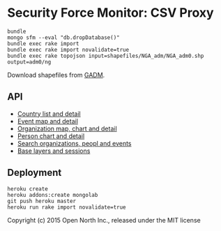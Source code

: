 # Security Force Monitor: CSV Proxy

    bundle
    mongo sfm --eval "db.dropDatabase()"
    bundle exec rake import
    bundle exec rake import novalidate=true
    bundle exec rake topojson input=shapefiles/NGA_adm/NGA_adm0.shp output=adm0/ng

Download shapefiles from [GADM](http://www.gadm.org/country).

## API

* [Country list and detail](/docs/countries.md)
* [Event map and detail](/docs/events.md)
* [Organization map, chart and detail](/docs/organizations.md)
* [Person chart and detail](/docs/people.md)
* [Search organizations, peopl and events](/docs/search.md)
* [Base layers and sessions](/docs/miscellaneous.md)

## Deployment

    heroku create
    heroku addons:create mongolab
    git push heroku master
    heroku run rake import novalidate=true

Copyright (c) 2015 Open North Inc., released under the MIT license
